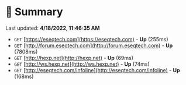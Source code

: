 # 📖 Summary
Last updated: **4/18/2022, 11:46:35 AM**

- `GET` [https://eseqtech.com](https://eseqtech.com) - **Up** (255ms)
- `GET` [http://forum.eseqtech.com](http://forum.eseqtech.com) - **Up** (7808ms)
- `GET` [http://hexp.net](http://hexp.net) - **Up** (69ms)
- `GET` [http://ws.hexp.net](http://ws.hexp.net) - **Up** (74ms)
- `GET` [http://eseqtech.com/infoline](http://eseqtech.com/infoline) - **Up** (168ms)
